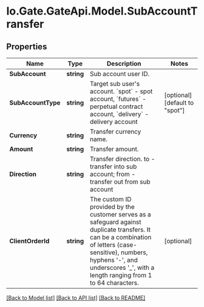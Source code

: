 
# Io.Gate.GateApi.Model.SubAccountTransfer

## Properties

Name | Type | Description | Notes
------------ | ------------- | ------------- | -------------
**SubAccount** | **string** | Sub account user ID. | 
**SubAccountType** | **string** | Target sub user&#39;s account. &#x60;spot&#x60; - spot account, &#x60;futures&#x60; - perpetual contract account, &#x60;delivery&#x60; - delivery account | [optional] [default to "spot"]
**Currency** | **string** | Transfer currency name. | 
**Amount** | **string** | Transfer amount. | 
**Direction** | **string** | Transfer direction. to - transfer into sub account; from - transfer out from sub account | 
**ClientOrderId** | **string** | The custom ID provided by the customer serves as a safeguard against duplicate transfers. It can be a combination of letters (case-sensitive), numbers, hyphens &#39;-&#39;, and underscores &#39;_&#39;, with a length ranging from 1 to 64 characters. | [optional] 

[[Back to Model list]](../README.md#documentation-for-models)
[[Back to API list]](../README.md#documentation-for-api-endpoints)
[[Back to README]](../README.md)
